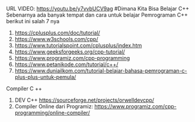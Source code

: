 URL VIDEO: https://youtu.be/y7vvbUCV9ag
#Dimana Kita Bisa Belajar C++ 
Sebenarnya ada banyak tempat dan cara untuk belajar Pemrograman C++
berikut ini salah 7 nya
1. https://cplusplus.com/doc/tutorial/
2. https://www.w3schools.com/cpp/
3. https://www.tutorialspoint.com/cplusplus/index.htm
4. https://www.geeksforgeeks.org/cpp-tutorial/
5. https://www.programiz.com/cpp-programming
6. https://www.petanikode.com/tutorial/c++/
7. https://www.duniailkom.com/tutorial-belajar-bahasa-pemrograman-c-plus-plus-untuk-pemula/

Compiler C ++ 
1. DEV C++ https://sourceforge.net/projects/orwelldevcpp/
2. Compiler Online dari Programiz: https://www.programiz.com/cpp-programming/online-compiler/
